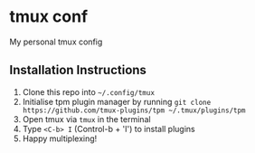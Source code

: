 # tmux conf
My personal tmux config

## Installation Instructions
1. Clone this repo into ```~/.config/tmux```
2. Initialise tpm plugin manager by running ```git clone https://github.com/tmux-plugins/tpm ~/.tmux/plugins/tpm```
3. Open tmux via ```tmux``` in the terminal
4. Type ```<C-b> I``` (Control-b + 'I') to install plugins
5. Happy multiplexing!
